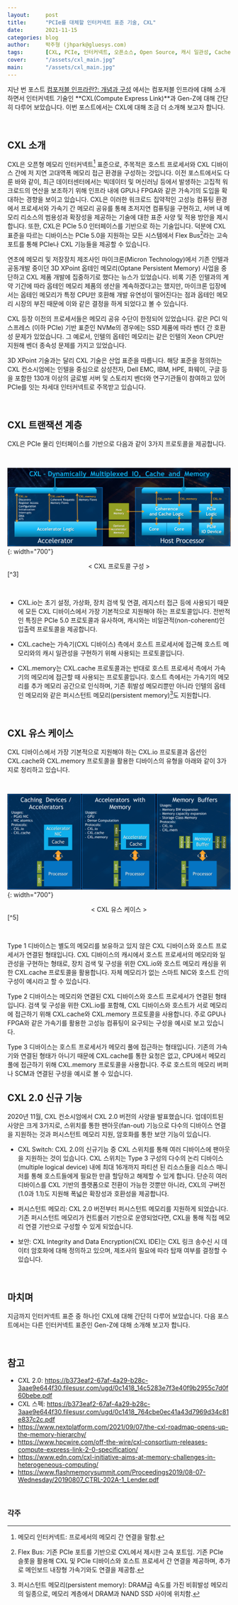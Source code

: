```yaml
---
layout:     post
title:      "PCIe를 대체할 인터커넥트 표준 기술, CXL"
date:       2021-11-15
categories: blog
author:     박주형 (jhpark@gluesys.com)
tags:       [CXL, PCIe, 인터커넥트, 오픈소스, Open Source, 캐시 일관성, Cache Coherence, 옵테인, Optane]
cover:      "/assets/cxl_main.jpg"
main:       "/assets/cxl_main.jpg"
---
```


지난 번 포스트 [컴포저블 인프라란?: 개념과 구성](https://tech.gluesys.com/blog/2021/10/22/composableinfra.html) 에서는 컴포저블 인프라에 대해 소개하면서 인터커넥트 기술인 **CXL(Compute Express Link)**과 Gen-Z에 대해 간단히 다루어 보았습니다. 이번 포스트에서는 CXL에 대해 조금 더 소개해 보고자 합니다.  
  
&nbsp;
  
## CXL 소개  
  
CXL은 오픈형 메모리 인터커넥트[^1] 표준으로, 주목적은 호스트 프로세서와 CXL 디바이스 간에 저 지연 고대역폭 메모리 접근 환경을 구성하는 것입니다. 이전 포스트에서도 다룬 바와 같이, 최근 데이터센터에서는 빅데이터 및 머신러닝 등에서 발생하는 고집적 워크로드의 연산을 보조하기 위해 인프라 내에 GPU나 FPGA와 같은 가속기의 도입을 확대하는 경향을 보이고 있습니다. CXL은 이러한 워크로드 집약적인 고성능 컴퓨팅 환경에서 프로세서와 가속기 간 메모리 공유를 통해 초저지연 컴퓨팅을 구현하고, 서버 내 메모리 리소스의 범용성과 확장성을 제공하는 기술에 대한 표준 사양 및 적용 방안을 제시합니다. 또한, CXL은 PCIe 5.0 인터페이스를 기반으로 하는 기술입니다. 덕분에 CXL 표준을 따르는 디바이스는 PCIe 5.0을 지원하는 모든 시스템에서 Flex Bus[^2]라는 고속 포트를 통해 PCIe나 CXL 기능들을 제공할 수 있습니다.  
  
연초에 메모리 및 저장장치 제조사인 마이크론(Micron Technology)에서 기존 인텔과 공동개발 중이던 3D XPoint 옵테인 메모리(Optane Persistent Memory) 사업을 중단하고 CXL 제품 개발에 집중하기로 했다는 뉴스가 있었습니다. 비록 기존 인텔과의 계약 기간에 따라 옵테인 메모리 제품의 생산을 계속하겠다고는 했지만, 마이크론 입장에서는 옵테인 메모리가 특정 CPU만 호환해 개발 유연성이 떨어진다는 점과 옵테인 메모리 시장의 부진 때문에 이와 같은 결정을 하게 되었다고 볼 수 있습니다.  
  
CXL 등장 이전의 프로세서들은 메모리 공유 수단이 한정되어 있었습니다. 같은 PCI 익스프레스 (이하 PCIe) 기반 표준인 NVMe의 경우에는 SSD 제품에 따라 벤더 간 호환성 문제가 있었습니다. 그 예로서, 인텔의 옵테인 메모리는 같은 인텔의 Xeon CPU만 지원해 벤더 종속성 문제를 가지고 있었습니다.  
  
3D XPoint 기술과는 달리 CXL 기술은 산업 표준을 따릅니다. 해당 표준을 정의하는 CXL 컨소시엄에는 인텔을 중심으로 삼성전자, Dell EMC, IBM, HPE, 화웨이, 구글 등을 포함한 130개 이상의 글로벌 서버 및 스토리지 벤더와 연구기관들이 참여하고 있어 PCIe를 잇는 차세대 인터커넥트로 주목받고 있습니다.  
  
&nbsp;
  
## CXL 트랜잭션 계층  
  
CXL은 PCIe 물리 인터페이스를 기반으로 다음과 같이 3가지 프로토콜을 제공합니다.  
  
&nbsp;
  
![Alt text](/assets/cxl_protocol.png){: width="700"}
<center>&#60; CXL 프로토콜 구성 &#62;</center>[^3]
  
&nbsp;
  
 * CXL.io는 초기 설정, 가상화, 장치 검색 및 연결, 레지스터 접근 등에 사용되기 때문에 모든 CXL 디바이스에서 가장 기본적으로 지원해야 하는 프로토콜입니다. 전반적인 특징은 PCIe 5.0 프로토콜과 유사하며, 캐시와는 비일관적(non-coherent)인 입출력 프로토콜을 제공합니다.  
  
 * CXL.cache는 가속기(CXL 디바이스) 측에서 호스트 프로세서에 접근해 호스트 메모리와의 캐시 일관성을 구현하기 위해 사용되는 프로토콜입니다.  
  
 * CXL.memory는 CXL.cache 프로토콜과는 반대로 호스트 프로세서 측에서 가속기의 메모리에 접근할 때 사용되는 프로토콜입니다. 호스트 측에서는 가속기의 메모리를 추가 메모리 공간으로 인식하며, 기존 휘발성 메모리뿐만 아니라 인텔의 옵테인 메모리와 같은 퍼시스턴트 메모리(persistent memory)[^4]도 지원합니다.  
  
&nbsp;
  
## CXL 유스 케이스
  
CXL 디바이스에서 가장 기본적으로 지원해야 하는 CXL.io 프로토콜과 옵션인 CXL.cache와 CXL.memory 프로토콜을 활용한 디바이스의 유형을 아래와 같이 3가지로 정리하고 있습니다.  
  
&nbsp;
  
![Alt text](/assets/cxl_usecase.png){: width="700"}
<center>&#60; CXL 유스 케이스 &#62;</center>[^5]
  
&nbsp;
  
Type 1 디바이스는 별도의 메모리를 보유하고 있지 않은 CXL 디바이스와 호스트 프로세서가 연결된 형태입니다. CXL 디바이스의 캐시에서 호스트 프로세서의 메모리와 일관성을 구현하는 형태로, 장치 검색 및 구성을 위한 CXL.io와 호스트 메모리 캐싱을 위한 CXL.cache 프로토콜을 활용합니다. 자체 메모리가 없는 스마트 NIC와 호스트 간의 구성이 예시라고 할 수 있습니다.  
  
Type 2 디바이스는 메모리와 연결된 CXL 디바이스와 호스트 프로세서가 연결된 형태입니다. 검색 및 구성을 위한 CXL.io를 포함해, CXL 디바이스와 호스트가 서로 메모리에 접근하기 위해 CXL.cache와 CXL.memory 프로토콜을 사용합니다. 주로 GPU나 FPGA와 같은 가속기를 활용한 고성능 컴퓨팅이 요구되는 구성을 예시로 보고 있습니다.  
  
Type 3 디바이스는 호스트 프로세서가 메모리 풀에 접근하는 형태입니다. 기존의 가속기와 연결된 형태가 아니기 때문에 CXL.cache를 통한 요청은 없고, CPU에서 메모리 풀에 접근하기 위해 CXL.memory 프로토콜을 사용합니다. 주로 호스트의 메모리 버퍼나 SCM과 연결된 구성을 예시로 볼 수 있습니다.  
  
## CXL 2.0 신규 기능
  
2020년 11월, CXL 컨소시엄에서 CXL 2.0 버전의 사양을 발표했습니다. 업데이트된 사양은 크게 3가지로, 스위치를 통한 팬아웃(fan-out) 기능으로 다수의 디바이스 연결을 지원하는 것과 퍼시스턴트 메모리 지원, 암호화를 통한 보안 기능이 있습니다.  
  
 * CXL Switch: CXL 2.0의 신규기능 중 CXL 스위치를 통해 여러 디바이스에 팬아웃을 지원하는 것이 있습니다. CXL 스위치는 Type 3 구성의 다수의 논리 디바이스(multiple logical device) 내에 최대 16개까지 파티션 된 리소스들을 리소스 매니저를 통해 호스트들에게 필요한 만큼 할당하고 해제할 수 있게 합니다. 단순히 여러 디바이스를 CXL 기반의 플랫폼으로 전환이 가능한 것뿐만 아니라, CXL의 구버전(1.0과 1.1)도 지원해 폭넓은 확장성과 호환성을 제공합니다.  
  
 * 퍼시스턴트 메모리: CXL 2.0 버전부터 퍼시스턴트 메모리를 지원하게 되었습니다. 기존 퍼시스턴트 메모리가 컨트롤러 기반으로 운영되었다면, CXL을 통해 직접 메모리 연결 기반으로 구성할 수 있게 되었습니다.  
  
 * 보안: CXL Integrity and Data Encryption(CXL IDE)는 CXL 링크 송수신 시 데이터 암호화에 대해 정의하고 있으며, 제조사의 필요에 따라 탑재 여부를 결정할 수 있습니다.  
  
&nbsp;
  
## 마치며
  
지금까지 인터커넥트 표준 중 하나인 CXL에 대해 간단히 다루어 보았습니다. 다음 포스트에서는 다른 인터커넥트 표준인 Gen-Z에 대해 소개해 보고자 합니다.  
  
&nbsp;
  
## 참고
  
 * CXL 2.0: https://b373eaf2-67af-4a29-b28c-3aae9e644f30.filesusr.com/ugd/0c1418_14c5283e7f3e40f9b2955c7d0f60bebe.pdf
 * CXL 스펙: https://b373eaf2-67af-4a29-b28c-3aae9e644f30.filesusr.com/ugd/0c1418_764cbe0ec41a43d7969d34c81e837c2c.pdf
 * https://www.nextplatform.com/2021/09/07/the-cxl-roadmap-opens-up-the-memory-hierarchy/
 * https://www.hpcwire.com/off-the-wire/cxl-consortium-releases-compute-express-link-2-0-specification/
 * https://www.edn.com/cxl-initiative-aims-at-memory-challenges-in-heterogeneous-computing/
 * https://www.flashmemorysummit.com/Proceedings2019/08-07-Wednesday/20190807_CTRL-202A-1_Lender.pdf
  
&nbsp;

### 각주
  
[^1]: 메모리 인터커넥트: 프로세서의 메모리 간 연결을 말함.
[^2]: Flex Bus: 기존 PCIe 포트를 기반으로 CXL에서 제시한 고속 포트임. 기존 PCIe 슬롯을 활용해 CXL 및 PCIe 디바이스와 호스트 프로세서 간 연결을 제공하며, 추가로 메인보드 내장형 가속기와도 연결을 제공함.
[^3]: 출처: Compute Express Link (CXL) a Coherent Interface for Ultra High Speed Transfers, Kurt Lender, CXL Marketing Work Group Intel Corporation, Flash Memory Summit 2019 Santa Clara, p.8.
[^4]: 퍼시스턴트 메모리(persistent memory): DRAM급 속도를 가진 비휘발성 메모리의 일종으로, 메모리 계층에서 DRAM과 NAND SSD 사이에 위치함.
[^5]: 출처: Compute Express Link (CXL) a Coherent Interface for Ultra High Speed Transfers, Kurt Lender, CXL Marketing Work Group Intel Corporation, Flash Memory Summit 2019 Santa Clara, p.15.